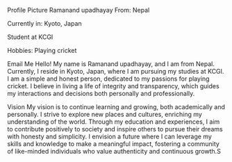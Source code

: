 Profile Picture
Ramanand upadhayay
From: Nepal

Currently in: Kyoto, Japan

Student at KCGI

Hobbies: Playing cricket

Email Me
Hello! My name is Ramanand upadhayay, and I am from Nepal. Currently, I reside in Kyoto, Japan, where I am pursuing my studies at KCGI. I am a simple and honest person, dedicated to my passions for playing cricket. I believe in living a life of integrity and transparency, which guides my interactions and decisions both personally and professionally.

Vision
My vision is to continue learning and growing, both academically and personally. I strive to explore new places and cultures, enriching my understanding of the world. Through my education and experiences, I aim to contribute positively to society and inspire others to pursue their dreams with honesty and simplicity. I envision a future where I can leverage my skills and knowledge to make a meaningful impact, fostering a community of like-minded individuals who value authenticity and continuous growth.S
